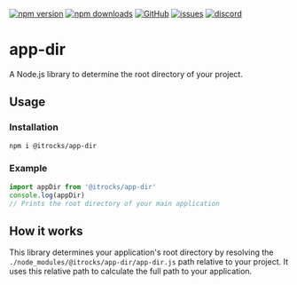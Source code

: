 [![npm version](https://img.shields.io/npm/v/@itrocks/app-dir?logo=npm)](https://www.npmjs.org/package/@itrocks/app-dir)
[![npm downloads](https://img.shields.io/npm/dm/@itrocks/app-dir)](https://www.npmjs.org/package/@itrocks/app-dir)
[![GitHub](https://img.shields.io/github/last-commit/itrocks-ts/app-dir?color=2dba4e&label=commit&logo=github)](https://github.com/itrocks-ts/app-dir)
[![issues](https://img.shields.io/github/issues/itrocks-ts/app-dir)](https://github.com/itrocks-ts/app-dir/issues)
[![discord](https://img.shields.io/discord/1314141024020467782?color=7289da&label=discord&logo=discord&logoColor=white)](https://discord.gg/RZYhmhgrCk)

# app-dir

A Node.js library to determine the root directory of your project.

## Usage

### Installation

```sh
npm i @itrocks/app-dir
```

### Example

```ts
import appDir from '@itrocks/app-dir'
console.log(appDir)
// Prints the root directory of your main application
```

## How it works

This library determines your application's root directory by resolving the `./node_modules/@itrocks/app-dir/app-dir.js`
path relative to your project.
It uses this relative path to calculate the full path to your application.
